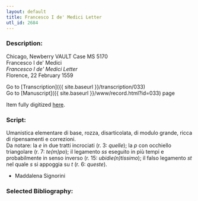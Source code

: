 ```yaml
---
layout: default
title: Francesco I de' Medici Letter
utl_id: 2684
---
```


###  Description:

Chicago, Newberry VAULT Case MS 5170<br>
Francesco I de' Medici<br>
_Francesco I de' Medici Letter_<br>
Florence, 22 February 1559

Go to [Transcription]({{ site.baseurl }}/transcription/033)<br>
Go to [Manuscript]({{ site.baseurl }}/www/record.html?id=033) page 

Item fully digitized [here](https://collections.newberry.org/asset-management/2KXJ8ZPBT4ZR).

###  Script:

Umanistica elementare di base, rozza, disarticolata, di modulo grande, ricca di ripensamenti e correzioni.<br>
Da notare: la _e_ in due tratti incrociati (r. 3: _quelle_); la _p_ con occhiello triangolare (r. 7: _te(m)po_); il legamento _ss_ eseguito in più tempi e probabilmente in senso inverso (r. 15: _ubidie(n)tissimo_); il falso legamento _st_ nel quale _s_ si appoggia su _t_ (r. 6: _queste_).<br>
- Maddalena Signorini

###  Selected Bibliography:



